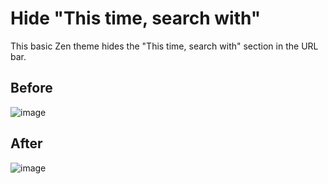 
# Hide "This time, search with"

This basic Zen theme hides the "This time, search with" section in the URL bar.

## Before

![image](https://github.com/user-attachments/assets/d9d858a0-4941-49ce-8759-6d16990835d2)

## After

![image](https://github.com/user-attachments/assets/d8a78b3e-f94e-4606-91e6-c8a36accec98)
